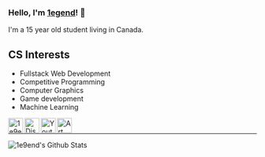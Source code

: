 ### Hello, I'm [1egend][website]! 👋 
I'm a 15 year old student living in Canada.

## CS Interests
- Fullstack Web Development
- Competitive Programming
- Computer Graphics
- Game development
- Machine Learning

[<img align="left" alt="1e9end.github.io" width="30px" src="https://i.pinimg.com/originals/fd/b0/13/fdb01354a7f787c8d3191c8759c7d428.png" />][website]
[<img align="left" alt="Discord" height="30x" src="https://logos-world.net/wp-content/uploads/2020/12/Discord-Logo.png" />][discord]
[<img align="left" alt="Youtube" height="30px" src="https://www.logo.wine/a/logo/YouTube/YouTube-Icon-Full-Color-Logo.wine.svg" />][youtube]
[<img align="left" alt="Art of Problem Solving" height="30px" src="https://aops-rss.herokuapp.com/logo.png" />][aops]

<br />

-----


<img align="left" alt="1e9end's Github Stats" src="https://github-readme-stats.vercel.app/api?username=1e9end&hide=issues,prs&count_private=true&show_icons=true&hide_border=true&title_color=ffffff&bg_color=000000&text_color=ffffff&icon_color=ffff00" />

[troll]: https://1e9end.github.io/lol
[website]: https://1e9end.github.io
[github]:  https://github.com/1e9end
[youtube]: https://www.youtube.com/channel/UClZN6f71XImxoznqJ4jPknw
[discord]: https://discord.com/users/365886855469727745
[aops]: https://artofproblemsolving.com/community/user/IAmLegend
[codeforces]: https://codeforces.com/profile/1egend
[graphics]: https://1e9end.github.io/graphics
[shadertoy]: https://www.shadertoy.com/user/IAmLegend
[processing]: https://1e9end.github.io/processing
